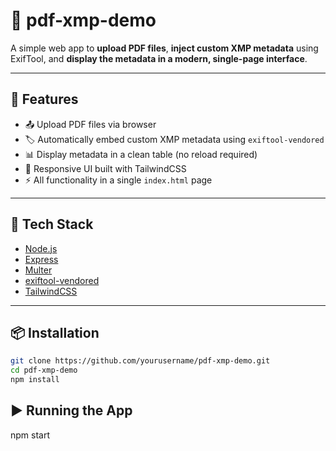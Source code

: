 # 📄 pdf-xmp-demo

A simple web app to **upload PDF files**, **inject custom XMP metadata** using ExifTool, and **display the metadata in a modern, single-page interface**.

---

## 🚀 Features

- 📤 Upload PDF files via browser
- 🏷️ Automatically embed custom XMP metadata using `exiftool-vendored`
- 📊 Display metadata in a clean table (no reload required)
- 🎨 Responsive UI built with TailwindCSS
- ⚡ All functionality in a single `index.html` page

---

## 🧰 Tech Stack

- [Node.js](https://nodejs.org/)
- [Express](https://expressjs.com/)
- [Multer](https://www.npmjs.com/package/multer)
- [exiftool-vendored](https://www.npmjs.com/package/exiftool-vendored)
- [TailwindCSS](https://tailwindcss.com/)

---

## 📦 Installation

```bash
git clone https://github.com/yourusername/pdf-xmp-demo.git
cd pdf-xmp-demo
npm install
```

## ▶️ Running the App

npm start
